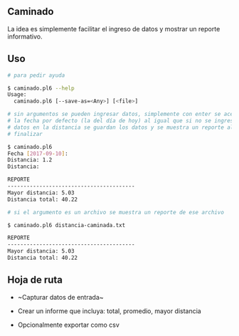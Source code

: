Caminado
--------

La idea es simplemente facilitar el ingreso de datos y mostrar un reporte
informativo.

## Uso

```bash
# para pedir ayuda

$ caminado.pl6 --help
Usage:
  caminado.pl6 [--save-as=<Any>] [<file>]

# sin argumentos se pueden ingresar datos, simplemente con enter se acepta
# la fecha por defecto (la del día de hoy) al igual que si no se ingresan
# datos en la distancia se guardan los datos y se muestra un reporte al
# finalizar

$ caminado.pl6
Fecha [2017-09-10]:
Distancia: 1.2
Distancia:

REPORTE
----------------------------------------
Mayor distancia: 5.03
Distancia total: 40.22

# si el argumento es un archivo se muestra un reporte de ese archivo

$ caminado.pl6 distancia-caminada.txt

REPORTE
----------------------------------------
Mayor distancia: 5.03
Distancia total: 40.22

```

## Hoja de ruta

* ~Capturar datos de entrada~

* Crear un informe que incluya: total, promedio, mayor distancia

* Opcionalmente exportar como csv

